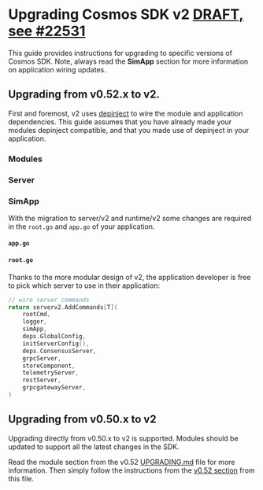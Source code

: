 # Upgrading Cosmos SDK v2 [DRAFT, see #22531](https://github.com/cosmos/cosmos-sdk/issues/22531)

This guide provides instructions for upgrading to specific versions of Cosmos SDK.
Note, always read the **SimApp** section for more information on application wiring updates.

## Upgrading from v0.52.x to v2.

First and foremost, v2 uses [depinject](./depinject/README.md) to wire the module and application dependencies.
This guide assumes that you have already made your modules depinject compatible, and that you made use of depinject in your application.

### Modules

### Server


### SimApp

With the migration to server/v2 and runtime/v2 some changes are required in the `root.go` and `app.go` of your application.

#### `app.go`


#### `root.go`

Thanks to the more modular design of v2, the application developer is free to pick which server to use in their application:

```go
// wire server commands
return serverv2.AddCommands[T](
	rootCmd,
	logger,
	simApp,
	deps.GlobalConfig,
	initServerConfig(),
	deps.ConsensusServer,
	grpcServer,
	storeComponent,
	telemetryServer,
	restServer,
	grpcgatewayServer,
)
```

## Upgrading from v0.50.x to v2

Upgrading directly from v0.50.x to v2 is supported.
Modules should be updated to support all the latest changes in the SDK.

Read the module section from the v0.52 [UPGRADING.md](UPGRADING.md) file for more information.
Then simply follow the instructions from the [v0.52 section](#upgrading-from-v052x-to-v200) from this file.
